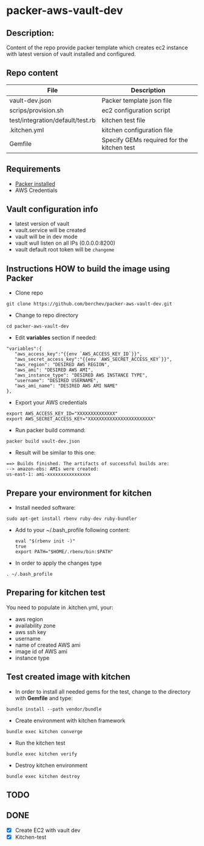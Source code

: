 # packer-aws-vault-dev

## Description:
Content of the repo provide packer template which creates ec2 instance with latest version of vault installed and configured.

## Repo content
| File                   | Description                      |
|         ---            |                ---               |
| vault-dev.json | Packer template json file |
| scrips/provision.sh | ec2 configuration script |
| test/integration/default/test.rb | kitchen test file |
| .kitchen.yml | kitchen configuration file |
| Gemfile | Specify GEMs required for the kitchen test |

## Requirements
- [Packer installed](https://www.packer.io/)
- AWS Credentials

## Vault configuration info
- latest version of vault
- vault.service will be created
- vault will be in dev mode
- vault wull listen on all IPs (0.0.0.0:8200)
- vault default root token will be `changeme`

## Instructions HOW to build the image using Packer
- Clone repo
```
git clone https://github.com/berchev/packer-aws-vault-dev.git
```
- Change to repo directory
```
cd packer-aws-vault-dev
```
- Edit **variables** section if needed:
```
"variables":{
   "aws_access_key":"{{env `AWS_ACCESS_KEY_ID`}}",
   "aws_secret_access_key":"{{env `AWS_SECRET_ACCESS_KEY`}}",
   "aws_region": "DESIRED AWS REGION",
   "aws_ami": "DESIRED AWS AMI",
   "aws_instance_type": "DESIRED AWS INSTANCE TYPE",
   "username": "DESIRED USERNAME",
   "aws_ami_name": "DESIRED AWS AMI NAME"
},
``` 
- Export your AWS credentials
```
export AWS_ACCESS_KEY_ID="XXXXXXXXXXXXXX"
export AWS_SECRET_ACCESS_KEY="XXXXXXXXXXXXXXXXXXXXXXXX"
```
- Run packer build command:
```
packer build vault-dev.json
```
- Result will be similar to this one:
```
==> Builds finished. The artifacts of successful builds are:
--> amazon-ebs: AMIs were created:
us-east-1: ami-xxxxxxxxxxxxxxxx
```
## Prepare your environment for **kitchen**
- Install needed software:
```
sudo apt-get install rbenv ruby-dev ruby-bundler
```
- Add to your ~/.bash_profile following content: 
  ```
  eval "$(rbenv init -)"
  true
  export PATH="$HOME/.rbenv/bin:$PATH"
  ```
- In order to apply the changes type
```
. ~/.bash_profile
```

## Preparing for kitchen test
You need to populate in .kitchen.yml, your:
- aws region
- availability zone
- aws ssh key
- username
- name of created AWS ami
- image id of AWS ami
- instance type

## Test created image with kitchen
- In order to install all needed gems for the test, change to the directory with **Gemfile** and type: 
```
bundle install --path vendor/bundle
``` 
- Create environment with kitchen framework
```
bundle exec kitchen converge
```
- Run the kitchen test
```
bundle exec kitchen verify
```
- Destroy kitchen environment
```
bundle exec kitchen destroy
```

## TODO

## DONE
- [x] Create EC2 with vault dev
- [x] Kitchen-test
